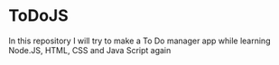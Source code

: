 # ToDoJS
In this repository I will try to make a To Do manager app while learning Node.JS, HTML, CSS and Java Script again
